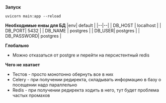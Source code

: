
**Запуск**

    uvicorn main:app --reload
    
**Необходимые енвы для БД**
|env| default |
|--|--|
| DB_HOST | localhost |
| DB_PORT| 5432 |
| DB_NAME | postgres |
| DB_USER| postgres |
| DB_PASSWORD| postgres |

**Глобально**
- Можно отказаться от postgre и перейти на персистентный redis

**Чего не хватает**

 - Тестов - просто монотонно обернуть все в них
 - Celery - при получении редиректа, складывать информацию в базу о посещении надо параллельно
 - Redis - при получении редиректа ходить в него, тут будет проблема частых промахов
